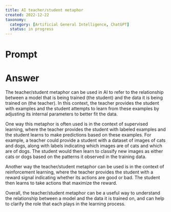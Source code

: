 ```yaml
---
title: AI teacher/student metaphor
created: 2022-12-22
taxonomy:
  category: [Artificial General Intelligence, ChatGPT]
  status: in progress
---
```


# Prompt



# Answer

The teacher/student metaphor can be used in AI to refer to the relationship between a model that is being trained (the student) and the data it is being trained on (the teacher). In this context, the teacher provides the student with examples and the student attempts to learn from these examples by adjusting its internal parameters to better fit the data.

One way this metaphor is often used is in the context of supervised learning, where the teacher provides the student with labeled examples and the student learns to make predictions based on these examples. For example, a teacher could provide a student with a dataset of images of cats and dogs, along with labels indicating which images are of cats and which are of dogs. The student would then learn to classify new images as either cats or dogs based on the patterns it observed in the training data.

Another way the teacher/student metaphor can be used is in the context of reinforcement learning, where the teacher provides the student with a reward signal indicating whether its actions are good or bad. The student then learns to take actions that maximize the reward.

Overall, the teacher/student metaphor can be a useful way to understand the relationship between a model and the data it is trained on, and can help to clarify the role that each plays in the learning process.
